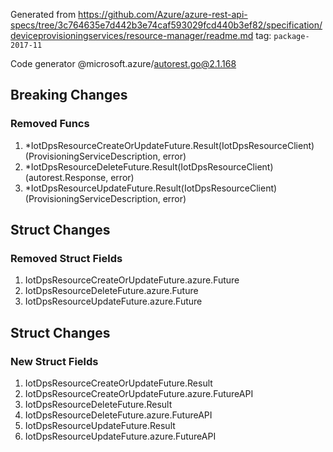 Generated from https://github.com/Azure/azure-rest-api-specs/tree/3c764635e7d442b3e74caf593029fcd440b3ef82/specification/deviceprovisioningservices/resource-manager/readme.md tag: `package-2017-11`

Code generator @microsoft.azure/autorest.go@2.1.168

## Breaking Changes

### Removed Funcs

1. *IotDpsResourceCreateOrUpdateFuture.Result(IotDpsResourceClient) (ProvisioningServiceDescription, error)
1. *IotDpsResourceDeleteFuture.Result(IotDpsResourceClient) (autorest.Response, error)
1. *IotDpsResourceUpdateFuture.Result(IotDpsResourceClient) (ProvisioningServiceDescription, error)

## Struct Changes

### Removed Struct Fields

1. IotDpsResourceCreateOrUpdateFuture.azure.Future
1. IotDpsResourceDeleteFuture.azure.Future
1. IotDpsResourceUpdateFuture.azure.Future

## Struct Changes

### New Struct Fields

1. IotDpsResourceCreateOrUpdateFuture.Result
1. IotDpsResourceCreateOrUpdateFuture.azure.FutureAPI
1. IotDpsResourceDeleteFuture.Result
1. IotDpsResourceDeleteFuture.azure.FutureAPI
1. IotDpsResourceUpdateFuture.Result
1. IotDpsResourceUpdateFuture.azure.FutureAPI
